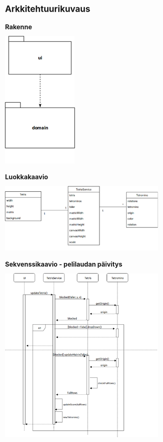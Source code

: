 # Arkkitehtuurikuvaus

## Rakenne
![Rakenne](https://github.com/Malpel/ot-harjoitustyo/blob/master/dokumentaatio/kuvat/pakkausrakenne.png)

## Luokkakaavio
![Luokkakaavio](https://github.com/Malpel/ot-harjoitustyo/blob/master/dokumentaatio/kuvat/luokkakaavio.png)

## Sekvenssikaavio - pelilaudan päivitys
![Sekvenssikaavio1](https://github.com/Malpel/ot-harjoitustyo/blob/master/dokumentaatio/kuvat/sekvenssi1.png)

